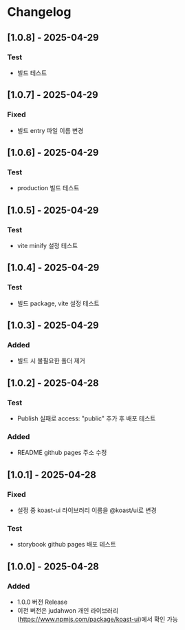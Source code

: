 # Changelog

## [1.0.8] - 2025-04-29
### Test
- 빌드 테스트

## [1.0.7] - 2025-04-29
### Fixed
- 빌드 entry 파일 이름 변경

## [1.0.6] - 2025-04-29
### Test
- production 빌드 테스트

## [1.0.5] - 2025-04-29
### Test
- vite minify 설정 테스트

## [1.0.4] - 2025-04-29
### Test
- 빌드 package, vite 설정 테스트

## [1.0.3] - 2025-04-29
### Added
- 빌드 시 불필요한 폴더 제거

## [1.0.2] - 2025-04-28
### Test
- Publish 실패로 access: "public" 추가 후 배포 테스트
### Added
- README github pages 주소 수정

## [1.0.1] - 2025-04-28
### Fixed
- 설정 중 koast-ui 라이브러리 이름을 @koast/ui로 변경
### Test
- storybook github pages 배포 테스트

## [1.0.0] - 2025-04-28
### Added
- 1.0.0 버전 Release
- 이전 버전은 judahwon 개인 라이브러리(https://www.npmjs.com/package/koast-ui)에서 확인 가능